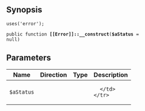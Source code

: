 ## Synopsis

<code>uses('error');</code>

<code>public function <b>[[Error]]::__construct</b>(<b>$aStatus</b> = null)</code>

## Parameters

<table>
  <thead>
    <tr>
      <th>Name</th>
      <th>Direction</th>
      <th>Type</th>
      <th>Description</th>
    </tr>
  </thead>
  <tbody>
    <tr>
      <td><code>$aStatus</code>
      <td><i></i></td>
      <td></td>
      <td>

      </td>
    </tr>
  </tbody>
</table>

